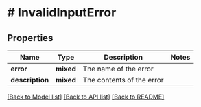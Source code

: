 # # InvalidInputError

## Properties

Name | Type | Description | Notes
------------ | ------------- | ------------- | -------------
**error** | **mixed** | The name of the error |
**description** | **mixed** | The contents of the error |

[[Back to Model list]](../../README.md#models) [[Back to API list]](../../README.md#endpoints) [[Back to README]](../../README.md)
